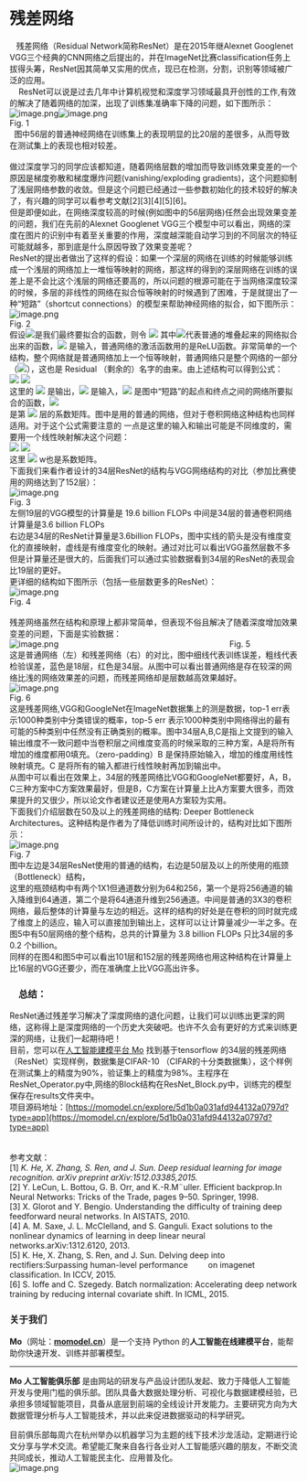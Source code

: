 # 残差网络

   残差网络（Residual Network简称ResNet）是在2015年继Alexnet Googlenet VGG三个经典的CNN网络之后提出的，并在ImageNet比赛classification任务上拔得头筹，ResNet因其简单又实用的优点，现已在检测，分割，识别等领域被广泛的应用。<br />    ResNet可以说是过去几年中计算机视觉和深度学习领域最具开创性的工作,有效的解决了随着网络的加深，出现了训练集准确率下降的问题，如下图所示：<br />![image.png](https://cdn.nlark.com/yuque/0/2019/png/388662/1561471243660-6a450746-964b-4e46-936e-624ad11b0e52.png#align=left&display=inline&height=231&name=image.png&originHeight=266&originWidth=396&size=21761&status=done&width=344)![image.png](https://cdn.nlark.com/yuque/0/2019/png/388662/1561471361969-e5fba1a8-dd85-40de-b236-e8b268b59661.png#align=left&display=inline&height=241&name=image.png&originHeight=258&originWidth=369&size=18371&status=done&width=344)<br />Fig. 1<br />  图中56层的普通神经网络在训练集上的表现明显的比20层的差很多，从而导致在测试集上的表现也相对较差。<br />
<br />做过深度学习的同学应该都知道，随着网络层数的增加而导致训练效果变差的一个原因是梯度弥散和梯度爆炸问题(vanishing/exploding gradients)，这个问题抑制了浅层网络参数的收敛。但是这个问题已经通过一些参数初始化的技术较好的解决了，有兴趣的同学可以看参考文献[2][3][4][5][6]。<br />但是即便如此，在网络深度较高的时候(例如图中的56层网络)任然会出现效果变差的问题，我们在先前的Alexnet Googlenet VGG三个模型中可以看出，网络的深度在图片的识别中有着至关重要的作用，深度越深能自动学习到的不同层次的特征可能就越多，那到底是什么原因导致了效果变差呢？<br />ResNet的提出者做出了这样的假设：如果一个深层的网络在训练的时候能够训练成一个浅层的网络加上一堆恒等映射的网络，那这样的得到的深层网络在训练的误差上是不会比这个浅层的网络还要高的，所以问题的根源可能在于当网络深度较深的时候，多层的非线性的网络在拟合恒等映射的时候遇到了困难，于是就提出了一种“短路”（shortcut connections）的模型来帮助神经网络的拟合，如下图所示：<br />![image.png](https://cdn.nlark.com/yuque/0/2019/png/388662/1561476193643-7fa3a9cc-85e9-49da-9f6f-491bbd11990a.png#align=left&display=inline&height=180&name=image.png&originHeight=248&originWidth=482&size=22726&status=done&width=349)<br />     Fig. 2<br />假设![](https://cdn.nlark.com/yuque/__latex/355b078226649f1cf244ee0f59eeaf3a.svg#card=math&code=H%28x%29&height=24&width=37)是我们最终要拟合的函数，则令 ![](https://cdn.nlark.com/yuque/__latex/54d65742ef351ebf8b11a1887faf31e7.svg#card=math&code=H%28x%29%3DF%28x%29%2Bx&height=24&width=121) 其中![](https://cdn.nlark.com/yuque/__latex/d76f2c4d6bdf142af5106c3f36e9e970.svg#card=math&code=F%28x%29&height=24&width=34)代表普通的堆叠起来的网络拟合出来的函数，![](https://cdn.nlark.com/yuque/__latex/9dd4e461268c8034f5c8564e155c67a6.svg#card=math&code=x&height=24&width=9) 是输入，普通网络的激活函数用的是ReLU函数。非常简单的一个结构，整个网络就是普通网络加上一个恒等映射，普通网络只是整个网络的一部分（![](https://cdn.nlark.com/yuque/__latex/b713db8c4efe4c1a7a3304d256f9b194.svg#card=math&code=F%28x%29%3DH%28x%29-x&height=24&width=121)），这也是 Residual （剩余的）名字的由来。由上述结构可以得到公式：<br />![](https://cdn.nlark.com/yuque/__latex/2921b6d8757b1d34ca7d7e8382901f5f.svg#card=math&code=y%3DF%28x%2C%5C%7BW_i%5C%7D%29%2Bx&height=24&width=137)                                                           ![](https://cdn.nlark.com/yuque/__latex/7acce3193127d4b71a6c2b140c22dc95.svg#card=math&code=%281%29&height=24&width=21)<br />这里的 ![](https://cdn.nlark.com/yuque/__latex/415290769594460e2e485922904f345d.svg#card=math&code=y&height=24&width=8) 是输出，![](https://cdn.nlark.com/yuque/__latex/9dd4e461268c8034f5c8564e155c67a6.svg#card=math&code=x&height=24&width=9) 是输入，![](https://cdn.nlark.com/yuque/__latex/f3e5dd0b1dc61a00993478289fd822ff.svg#card=math&code=F%28x%2C%5C%7BW_i%5C%7D%29&height=24&width=79) 是图中“短路”的起点和终点之间的网络所要拟合的函数，![](https://cdn.nlark.com/yuque/__latex/540bdf656419f2a308d7ad1571c664a0.svg#card=math&code=W_i&height=24&width=21)<br />是第 ![](https://cdn.nlark.com/yuque/__latex/865c0c0b4ab0e063e5caa3387c1a8741.svg#card=math&code=i&height=24&width=5) 层的系数矩阵。图中是用的普通的网络，但对于卷积网络这种结构也同样适用。对于这个公式需要注意的 一点是这里的输入和输出可能是不同维度的，需要用一个线性映射解决这个问题：<br />                                            ![](https://cdn.nlark.com/yuque/__latex/4add77731b95d49a23c4088d209b81fe.svg#card=math&code=y%3DF%28x%2C%5C%7BW_i%5C%7D%29%2BW_sx&height=24&width=160)                                                      ![](https://cdn.nlark.com/yuque/__latex/e4b00b4a65a415cf9ebaa9f83719c071.svg#card=math&code=%282%29&height=24&width=21)<br />这里 ![](https://cdn.nlark.com/yuque/__latex/bc09fe19e1165de9c3bdd48f49ab36a1.svg#card=math&code=W_s&height=24&width=23) w也是系数矩阵。<br />下面我们来看作者设计的34层ResNet的结构与VGG网络结构的对比（参加比赛使用的网络达到了152层）：<br />![image.png](https://cdn.nlark.com/yuque/0/2019/png/388662/1561703609123-33f446bd-18ab-4258-a0a8-dc799f2684a5.png#align=left&display=inline&height=629&name=image.png&originHeight=767&originWidth=383&size=74204&status=done&width=314)<br />Fig. 3<br />左侧19层的VGG模型的计算量是 19.6 billion FLOPs 中间是34层的普通卷积网络计算量是3.6 billion FLOPs<br />右边是34层的ResNet计算量是3.6billion FLOPs，图中实线的箭头是没有维度变化的直接映射，虚线是有维度变化的映射。通过对比可以看出VGG虽然层数不多但是计算量还是很大的，后面我们可以通过实验数据看到34层的ResNet的表现会比19层的更好。<br />更详细的结构如下图所示（包括一些层数更多的ResNet）：<br />![image.png](https://cdn.nlark.com/yuque/0/2019/png/388662/1561705484787-7f138544-f209-42a2-a4c5-c6551f4aa5a6.png#align=left&display=inline&height=275&name=image.png&originHeight=373&originWidth=846&size=63694&status=done&width=623)<br />Fig. 4<br />
<br />残差网络虽然在结构和原理上都非常简单，但表现不俗且解决了随着深度增加效果变差的问题，下面是实验数据：<br />![image.png](https://cdn.nlark.com/yuque/0/2019/png/388662/1561942424599-6b9a62c9-9999-457e-ab6f-0ad3503bcf5b.png#align=left&display=inline&height=428&name=image.png&originHeight=428&originWidth=1356&size=101322&status=done&width=1356)                                                                            Fig. 5<br />这是普通网络（左）和残差网络（右）的对比，图中细线代表训练误差，粗线代表检验误差，蓝色是18层，红色是34层。从图中可以看出普通网络是存在较深的网络比浅的网络效果差的问题，而残差网络却是层数越高效果越好。<br />![image.png](https://cdn.nlark.com/yuque/0/2019/png/388662/1561909717765-d3000c4d-7e97-4765-aa62-54cc4792a6bb.png#align=left&display=inline&height=321&name=image.png&originHeight=450&originWidth=562&size=71091&status=done&width=401)<br />Fig. 6<br />这是残差网络,VGG和GoogleNet在ImageNet数据集上的测是数据，top-1 err表示1000种类别中分类错误的概率，top-5 err 表示1000种类别中网络得出的最有可能的5种类别中任然没有正确类别的概率。图中34层A,B,C是指上文提到的输入输出维度不一致问题中当卷积层之间维度变高的时候采取的三种方案，A是将所有增加的维度都用0填充。（zero-padding）B 是保持原始输入，增加的维度用线性映射填充。C 是将所有的输入都进行线性映射再加到输出中。<br />从图中可以看出在效果上，34层的残差网络比VGG和GoogleNet都要好，A，B，C三种方案中C方案效果最好，但是B，C方案在计算量上比A方案要大很多，而效果提升的又很少，所以论文作者建议还是使用A方案较为实用。<br />下面我们介绍层数在50及以上的残差网络的结构: Deeper Bottleneck Architectures。这种结构是作者为了降低训练时间所设计的，结构对比如下图所示：<br />![image.png](https://cdn.nlark.com/yuque/0/2019/png/388662/1561909496528-ca164b0b-6eb8-492e-a9da-7a1096046bfd.png#align=left&display=inline&height=187&name=image.png&originHeight=286&originWidth=705&size=26939&status=done&width=462)<br />Fig. 7<br />图中左边是34层ResNet使用的普通的结构，右边是50层及以上的所使用的瓶颈（Bottleneck）结构，<br />这里的瓶颈结构中有两个1X1但通道数分别为64和256，第一个是将256通道的输入降维到64通道，第二个是将64通道升维到256通道。中间是普通的3X3的卷积网络，最后整体的计算量与左边的相近。这样的结构的好处是在卷积的同时就完成了维度上的适应，输入可以直接加到输出上，这样可以让计算量减少一半之多。在图5中有50层网络的整个结构，总共的计算量为 3.8 billion FLOPs 只比34层的多0.2 个billion。<br />同样的在图4和图5中可以看出101层和152层的残差网络也用这种结构在计算量上比16层的VGG还要少，而在准确度上比VGG高出许多。
<a name="YbSSn"></a>
###     总结：
ResNet通过残差学习解决了深度网络的退化问题，让我们可以训练出更深的网络，这称得上是深度网络的一个历史大突破吧。也许不久会有更好的方式来训练更深的网络，让我们一起期待吧！<br />目前，您可以在[人工智能建模平台 Mo](https://momodel.cn/) 找到基于tensorflow 的34层的残差网络（ResNet）实现样例，数据集是CIFAR-10 （CIFAR的十分类数据集），这个样例在测试集上的精度为90%，验证集上的精度为98%。主程序在ResNet_Operator.py中,网络的Block结构在ResNet_Block.py中，训练完的模型保存在results文件夹中。<br />项目源码地址：[https://momodel.cn/explore/5d1b0a031afd944132a0797d?type=app](https://momodel.cn/explore/5d1b0a031afd944132a0797d?type=app)<br />
<br />
<br />参考文献：<br />[1] _K. He, X. Zhang, S. Ren, and J. Sun. Deep residual learning for image recognition. arXiv preprint arXiv:1512.03385,2015._<br />[2] Y. LeCun, L. Bottou, G. B. Orr, and K.-R.M¨uller. Efficient backprop.In Neural Networks: Tricks of the Trade, pages 9–50. Springer, 1998.<br />[3] X. Glorot and Y. Bengio. Understanding the difficulty of training deep feedforward neural networks. In AISTATS, 2010.<br />[4] A. M. Saxe, J. L. McClelland, and S. Ganguli. Exact solutions to the nonlinear dynamics of learning in deep linear neural networks.arXiv:1312.6120, 2013.<br />[5] K. He, X. Zhang, S. Ren, and J. Sun. Delving deep into rectifiers:Surpassing human-level performance         on imagenet classification. In ICCV, 2015.<br />[6] S. Ioffe and C. Szegedy. Batch normalization: Accelerating deep network training by reducing internal covariate shift. In ICML, 2015.<br />

<a name="oxtTX"></a>
### 关于我们
**Mo**（网址：[**momodel.cn**](https://momodel.cn/)）是一个支持 Python 的**人工智能在线建模平台**，能帮助你快速开发、训练并部署模型。

---

**Mo 人工智能俱乐部** 是由网站的研发与产品设计团队发起、致力于降低人工智能开发与使用门槛的俱乐部。团队具备大数据处理分析、可视化与数据建模经验，已承担多领域智能项目，具备从底层到前端的全线设计开发能力。主要研究方向为大数据管理分析与人工智能技术，并以此来促进数据驱动的科学研究。

目前俱乐部每周六在杭州举办以机器学习为主题的线下技术沙龙活动，定期进行论文分享与学术交流。希望能汇聚来自各行各业对人工智能感兴趣的朋友，不断交流共同成长，推动人工智能民主化、应用普及化。<br />![image.png](https://cdn.nlark.com/yuque/0/2019/png/307794/1560565564936-bcd9ec1e-8e47-4373-ba0d-1ab3a696aee4.png#align=left&display=inline&height=175&name=image.png&originHeight=349&originWidth=720&size=170790&status=done&width=360)



